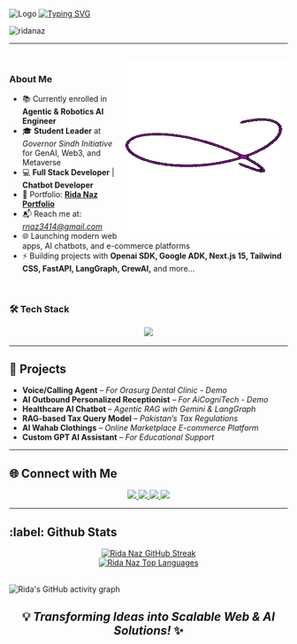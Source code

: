 ![Logo](/favicon.ico)  [![Typing SVG](https://readme-typing-svg.demolab.com?font=Roboto+Slab&weight=500&size=27&duration=4000&pause=500&color=ffde7b&center=true&vCenter=true&width=700&height=50&lines=%E2%9C%A8Hey%2C+I'm+Rida+Naz%E2%9C%A8;%E2%9C%A8Full+Stack+Developer+%7C+AI+Engineer%E2%9C%A8;%E2%9C%A8Building+Scalable+Web+Apps+%26+AI+Solutions%E2%9C%A8)](https://git.io/typing-svg)

<p align="left"> 
  <img src="https://komarev.com/ghpvc/?username=ridanaz&label=Profile%20views&color=CA0AB3&style=flat" alt="ridanaz" /> 
</p>

---
 
</br>
<img align="right" alt="Coding" height="320" width="300" src="/RidaProfileGIF.gif" />

### About Me 

- 📚 Currently enrolled in **Agentic & Robotics AI Engineer**  
- 🎓 **Student Leader** at *Governor Sindh Initiative* for GenAI, Web3, and Metaverse  
- 💻 **Full Stack Developer** | **Chatbot Developer**  
- 🔗 Portfolio: [**Rida Naz Portfolio**](https://ridanaz.vercel.app/)  
- 📬 Reach me at: *rnaz3414@gmail.com* 
- 🌐 Launching modern web apps, AI chatbots, and e-commerce platforms
- ⚡ Building projects with **Openai SDK, Google ADK, Next.js 15, Tailwind CSS, FastAPI, LangGraph, CrewAI,** and more...

</br> 

### 🛠️ Tech Stack  
<div align="center">
  <img src="https://skillicons.dev/icons?i=html,css,js,ts,react,nextjs,tailwind,figma,python,fastapi,postgres,mongodb,docker" />
</div>  

---

<h2> 🎯 Projects </h2> 

- **Voice/Calling Agent** – *For Orasurg Dental Clinic - Demo*  
- **AI Outbound Personalized Receptionist** – *For AiCogniTech - Demo*  
- **Healthcare AI Chatbot** – *Agentic RAG with Gemini & LangGraph*  
- **RAG-based Tax Query Model** – *Pakistan’s Tax Regulations*  
- **Al Wahab Clothings** – *Online Marketplace E-commerce Platform*  
- **Custom GPT AI Assistant** – *For Educational Support*  

---

<h2> 🌐 Connect with Me </h2> 

<p align="center">
  <a href="https://medium.com/@rnaz3414" target="_blank">
    <img src="https://img.shields.io/badge/Medium-171515?style=for-the-badge&logo=medium&logoColor=white" />
  </a>
  <a href="https://linkedin.com/in/ridanaz67">
    <img src="https://img.shields.io/badge/LinkedIn-0077B5?style=for-the-badge&logo=linkedin&logoColor=white">
  </a>
  <a href="mailto:rnaz3414@gmail.com">
    <img src="https://img.shields.io/badge/Email-D14836?style=for-the-badge&logo=gmail&logoColor=white">
  </a>
  <a href="https://x.com/RidaNaz80744774">
    <img src="https://img.shields.io/badge/X.com-171515?style=for-the-badge&logo=x&logoColor=white">
  </a>
</p>

---

<h2>:label: Github Stats</h2>

<div align="center" style="display: flex; align-items: center; justify-content: center; gap: 20px;">
  <!-- GitHub Stats
  <a href="#">
    <img alt="Rida Naz Github Stats" src="https://github-readme-stats.vercel.app/api?username=RidaNaz&show_icons=true&theme=react&hide_border=true&bg_color=0D1117&title_color=FF1493&icon_color=FF1493" height="200px" width="450px" />
  </a> -->

  <!-- Streak Stats (customized to match GitHub Stats colors) -->
  <a href="#">
    <img alt="Rida Naz GitHub Streak" src="https://streak-stats.demolab.com?user=RidaNaz&theme=react&hide_border=true&background=0D1117&title_color=FF1493&stroke=FF1493&ring=FF1493&fire=FF1493&currStreakLabel=FF1493" height="200px" width="450px" />
  </a>
</div>

<div align="center" style="display: flex; flex-wrap: wrap; align-items: center; justify-content: center; gap: 20px;">
  <!-- Top Languages -->
  <a href="#">
    <img alt="Rida Naz Top Languages" src="https://github-readme-stats.vercel.app/api/top-langs/?username=RidaNaz&langs_count=10&layout=compact&theme=react&hide_border=true&bg_color=0D1117&title_color=FF1493&icon_color=FF1493" height="200px" width="450px" />
  </a>
</div>

<br />

![Rida's GitHub activity graph]( https://github-readme-activity-graph.vercel.app/graph?username=RidaNaz&theme=react-dark&area=true&hide_border=true#gh-light-mode-only)


### <h2 align="center">💡 *Transforming Ideas into Scalable Web & AI Solutions!* ✨</h2>